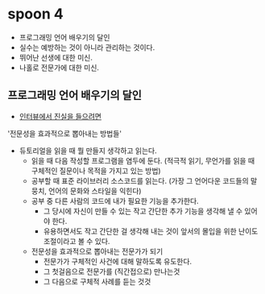 # spoon 4

- 프로그래밍 언어 배우기의 달인
- 실수는 예방하는 것이 아니라 관리하는 것이다.
- 뛰어난 선생에 대한 미신.
- 나홀로 전문가에 대한 미신.

## 프로그래밍 언어 배우기의 달인

- [인터뷰에서 진실을 들으려면](https://blog.naver.com/seeagain/100206333953)

'전문성을 효과적으로 뽑아내는 방법들'

- 듀토리얼을 읽을 때 뭘 만들지 생각하고 읽는다.
  - 읽을 때 다음 작성할 프로그램을 염두에 둔다. (적극적 읽기, 무언가를 읽을 때 구체적인 질문이나 목적을 가지고 있는 방법)
  - 공부할 때 표준 라이브러리 소스코드를 읽는다. (가장 그 언어다운 코드들의 말뭉치, 언어의 문화와 스타일을 익힌다)
  - 공부 중 다른 사람의 코드에 내가 필요한 기능을 추가한다.
    - 그 당시에 자신이 만들 수 있는 작고 간단한 추가 기능을 생각해 낼 수 있어야 한다.
    - 유용하면서도 작고 간단한 걸 생각해 내는 것이 앞서의 몰입을 위한 난이도 조절이라고 볼 수 있다.
  - 전문성을 효과적으로 뽑아내는 전문가가 되기
    - 전문가가 구체적인 사건에 대해 말하도록 유도한다.
    - 그 첫걸음으로 전문가를 (직간접으로) 만나는것
    - 그 다음으로 구체적 사례를 듣는 것것